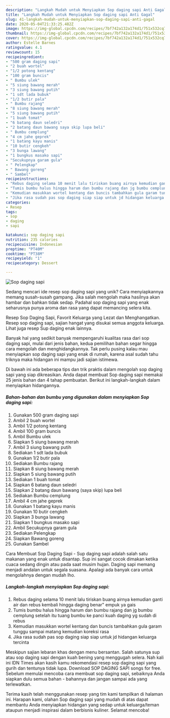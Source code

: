 ```yaml
---
description: "Langkah Mudah untuk Menyiapkan Sop daging sapi Anti Gagal"
title: "Langkah Mudah untuk Menyiapkan Sop daging sapi Anti Gagal"
slug: 41-langkah-mudah-untuk-menyiapkan-sop-daging-sapi-anti-gagal
date: 2020-05-04T21:33:25.482Z
image: https://img-global.cpcdn.com/recipes/7bf742a132a174d1/751x532cq70/sop-daging-sapi-foto-resep-utama.jpg
thumbnail: https://img-global.cpcdn.com/recipes/7bf742a132a174d1/751x532cq70/sop-daging-sapi-foto-resep-utama.jpg
cover: https://img-global.cpcdn.com/recipes/7bf742a132a174d1/751x532cq70/sop-daging-sapi-foto-resep-utama.jpg
author: Estelle Barnes
ratingvalue: 4.1
reviewcount: 15
recipeingredient:
- "500 gram daging sapi"
- "2 buah wortel"
- "1/2 potong kentang"
- "100 gram buncis"
- " Bumbu ulek"
- "5 siung bawang merah"
- "3 siung bawang putih"
- "1 sdt lada bubuk"
- "1/2 butir pala"
- " Bumbu rajang"
- "8 siung bawang merah"
- "5 siung bawang putih"
- "1 buah tomat"
- "6 batang daun seledri"
- "2 batang daun bawang saya skip lupa beli"
- " Bumbu cemplung"
- "4 cm jahe geprek"
- "1 batang kayu manis"
- "10 butir cengkeh"
- "3 bunga lawang"
- "1 bungkus masako sapi"
- "Secukupnya garam gula"
- " Pelengkap"
- " Bawang goreng"
- " Sambel"
recipeinstructions:
- "Rebus daging selama 10 menit lalu tiriskan buang airnya kemudian ganti air dan rebus kembali hingga daging benar&#34; empuk ya gais"
- "Tumis bumbu halus hingga harum dan bumbu rajang dan jg bumbu cemplung setelah itu tuang bumbu ke panci kuah daging yg sudah di rebus"
- "Kemudian masukkan wortel kentang dan buncis tambahkan gula garam tunggu sampai matang kemudian koreksi rasa"
- "Jika rasa sudah pas sop daging siap siap untuk jd hidangan keluarga tercinta"
categories:
- Resep
tags:
- sop
- daging
- sapi

katakunci: sop daging sapi 
nutrition: 235 calories
recipecuisine: Indonesian
preptime: "PT40M"
cooktime: "PT38M"
recipeyield: "1"
recipecategory: Dessert

---
```



![Sop daging sapi](https://img-global.cpcdn.com/recipes/7bf742a132a174d1/751x532cq70/sop-daging-sapi-foto-resep-utama.jpg)

Sedang mencari ide resep sop daging sapi yang unik? Cara menyiapkannya memang susah-susah gampang. Jika salah mengolah maka hasilnya akan hambar dan bahkan tidak sedap. Padahal sop daging sapi yang enak seharusnya punya aroma dan rasa yang dapat memancing selera kita.

Resep Sop Daging Sapi, Favorit Keluarga yang Lezat dan Menghangatkan. Resep sop daging sapi, sajian hangat yang disukai semua anggota keluarga. Lihat juga resep Sup daging enak lainnya.

Banyak hal yang sedikit banyak mempengaruhi kualitas rasa dari sop daging sapi, mulai dari jenis bahan, kedua pemilihan bahan segar hingga cara mengolah dan menghidangkannya. Tak perlu pusing kalau mau menyiapkan sop daging sapi yang enak di rumah, karena asal sudah tahu triknya maka hidangan ini mampu jadi sajian istimewa.


Di bawah ini ada beberapa tips dan trik praktis dalam mengolah sop daging sapi yang siap dikreasikan. Anda dapat membuat Sop daging sapi memakai 25 jenis bahan dan 4 tahap pembuatan. Berikut ini langkah-langkah dalam menyiapkan hidangannya.

<!--inarticleads1-->

##### Bahan-bahan dan bumbu yang digunakan dalam menyiapkan Sop daging sapi:

1. Gunakan 500 gram daging sapi
1. Ambil 2 buah wortel
1. Ambil 1/2 potong kentang
1. Ambil 100 gram buncis
1. Ambil  Bumbu ulek
1. Siapkan 5 siung bawang merah
1. Ambil 3 siung bawang putih
1. Sediakan 1 sdt lada bubuk
1. Gunakan 1/2 butir pala
1. Sediakan  Bumbu rajang
1. Siapkan 8 siung bawang merah
1. Siapkan 5 siung bawang putih
1. Sediakan 1 buah tomat
1. Siapkan 6 batang daun seledri
1. Siapkan 2 batang daun bawang (saya skip) lupa beli
1. Sediakan  Bumbu cemplung
1. Ambil 4 cm jahe geprek
1. Gunakan 1 batang kayu manis
1. Gunakan 10 butir cengkeh
1. Siapkan 3 bunga lawang
1. Siapkan 1 bungkus masako sapi
1. Ambil Secukupnya garam gula
1. Sediakan  Pelengkap
1. Siapkan  Bawang goreng
1. Gunakan  Sambel


Cara Membuat Sop Daging Sapi - Sup daging sapi adalah salah satu makanan yang enak untuk disantap. Sup ini sangat cocok dimakan ketika cuaca sedang dingin atau pada saat musim hujan. Daging sapi memang menjadi andalan untuk segala suasana. Apalagi ada banyak cara untuk mengolahnya dengan mudah lho. 

<!--inarticleads2-->

##### Langkah-langkah menyiapkan Sop daging sapi:

1. Rebus daging selama 10 menit lalu tiriskan buang airnya kemudian ganti air dan rebus kembali hingga daging benar&#34; empuk ya gais
1. Tumis bumbu halus hingga harum dan bumbu rajang dan jg bumbu cemplung setelah itu tuang bumbu ke panci kuah daging yg sudah di rebus
1. Kemudian masukkan wortel kentang dan buncis tambahkan gula garam tunggu sampai matang kemudian koreksi rasa
1. Jika rasa sudah pas sop daging siap siap untuk jd hidangan keluarga tercinta


Meskipun sajian lebaran khas dengan menu bersantan. Salah satunya sup atau sop daging sapi dengan kuah bening yang menggugah selera. Nah kali ini IDN Times akan kasih kamu rekomendasi resep sop daging sapi yang gurih dan tentunya tidak lupa. Download SOP DAGING SAPI songs for free. Sebelum memulai mencoba cara membuat sop daging sapi, sebaiknya Anda siapkan dulu semua bahan - bahannya dan jangan sampai ada yang terlewatkan. 

Terima kasih telah menggunakan resep yang tim kami tampilkan di halaman ini. Harapan kami, olahan Sop daging sapi yang mudah di atas dapat membantu Anda menyiapkan hidangan yang sedap untuk keluarga/teman ataupun menjadi inspirasi dalam berbisnis kuliner. Selamat mencoba!
